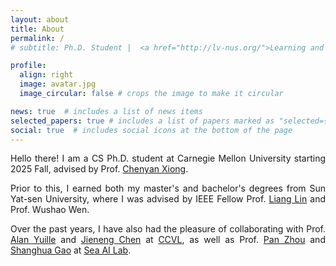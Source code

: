 ```yaml
---
layout: about
title: About
permalink: /
# subtitle: Ph.D. Student |  <a href="http://lv-nus.org/">Learning and Vision Lab</a>  |  <a href="https://nus.edu.sg/"> National University of Singapore</a>.

profile:
  align: right
  image: avatar.jpg
  image_circular: false # crops the image to make it circular

news: true  # includes a list of news items
selected_papers: true # includes a list of papers marked as "selected={true}"
social: true  # includes social icons at the bottom of the page
---
```

<!-- https://fangggf.github.io/ -->

<div style="text-align: justify;">

<p> Hello there! I am a CS Ph.D. student at Carnegie Mellon University starting 2025 Fall, advised by Prof. <a href="https://scholar.google.com/citations?user=E9BaEBYAAAAJ">Chenyan Xiong</a>. 
<br>

Prior to this, I earned both my master's and bachelor's degrees from Sun Yat-sen University, where I was advised by IEEE Fellow Prof. <a href="https://scholar.google.com/citations?user=Nav8m8gAAAAJ">Liang Lin</a> and Prof. Wushao Wen. 
<br>

Over the past years, I have also had the pleasure of collaborating with Prof. <a href="https://scholar.google.com/citations?user=FJ-huxgAAAAJ">Alan Yuille</a> and <a href="https://scholar.google.com/citations?user=yLYj88sAAAAJ">Jieneng Chen</a> at <a href="http://ccvl.jhu.edu">CCVL</a>, as well as Prof. <a href="https://scholar.google.com/citations?user=0b7ZqlcAAAAJ">Pan Zhou</a> and <a href="https://scholar.google.com/citations?user=zW32dXsAAAAJ">Shanghua Gao</a> at <a href="https://sail.sea.com/">Sea AI Lab</a>.

<!-- My research interests revolve around multimodal understanding and generation, including 3D/2D generation, multimodal large lanugage models, and multimodal recommender systems. I am also open to trying new ideas as well!  -->
</p>

<!-- <p><strong style="color:red;"> I am seeking a PhD position starting in Fall'25! Please feel free to drop me an email!</strong> <img src="../assets/img/extreme-teamwork.gif" width="30"></p> -->
 
</div>
